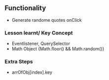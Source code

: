 ## Functionality
- Generate randome quotes onClick

### Lesson learnt/ Key Concept 
- Eventlistener, QuerySelector
- Math Object    {Math.floor() && Math.random()}
### Extra Steps
- arrOfObj[index].key 

